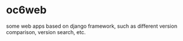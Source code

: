 # oc6web
some web apps based on django framework, such as different version comparison, version search, etc.
